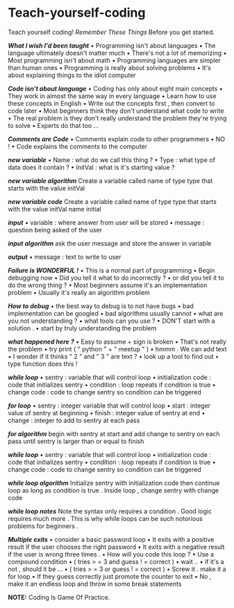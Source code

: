 # Teach-yourself-coding
Teach yourself coding! _Remember These Things_ Before you get started. 

_**What I wish I'd been taught**_
  • Programming isn't about languages 
  • The language ultimately doesn't matter much 
  • There's not a lot of memorizing 
  • Most programming isn't about math 
  • Programming languages are simpler than human ones 
  • Programming is really about solving problems 
  • It's about explaining things to the idiot computer
  
_**Code isn't about language**_
   • Coding has only about eight main concepts 
   • They work in almost the same way in every language 
   • Learn how to use these concepts in English 
   • Write out the concepts first , then convert to code later 
   • Most beginners think they don't understand what code to write 
   • The real problem is they don't really understand the problem they're trying to solve 
   • Experts do that too ...
   
_**Comments are Code**_
    • Comments explain code to other programmers 
    • NO ! 
    • Code explains the comments to the computer
    
_**new variable**_
  • Name : what do we call this thing ? 
  • Type : what type of data does it contain ? 
  • InitVal : what is it's starting value ?
  
_**new variable algorithm**_
Create a variable called name of type type that starts with the value initVal

_**new variable code**_
Create a variable called name of type type that starts with the value initVal name initial

_**input**_
• variable : where answer from user will be stored • message : question being asked of the user

_**input algorithm**_
ask the user message and store the answer in variable

_**output**_
• message : text to write to user

_**Failure is WONDERFUL !**_
  • This is a normal part of programming 
  • Begin debugging now • Did you tell it what to do incorrectly ? 
  • or did you tell it to do the wrong thing ? 
  • Most beginners assume it's an implementation problem 
  • Usually it's really an algorithm problem
  
_**How to debug**_
  • the best way to debug is to not have bugs 
  • bad implementation can be googled 
  • bad algorithms usually cannot 
  • what are you not understanding ? 
  • what tools can you use ? 
  • DON'T start with a solution . 
  • start by truly understanding the problem
  
_**what happened here ?**_
• Easy to assume + sign is broken 
• That's not really the problem 
• try print ( " python " + " meetup " ) 
• hmmm . We can add text 
• I wonder if it thinks " 2 " and " 3 " are text ? 
• look up a tool to find out 
• type function does this !

_**while loop**_
• sentry : variable that will control loop 
• initialization code : code that initializes sentry 
• condition : loop repeats if condition is true 
• change code : code to change sentry so condition can be triggered

_**for loop**_
 • sentry : integer variable that will control loop 
 • start : integer value of sentry at beginning 
 • finish : integer value of sentry at end 
 • change : integer to add to sentry at each pass
 
_**for algorithm**_ 
 begin with sentry at start and add change to sentry on each pass until sentry is larger than or equal to finish


_**while loop**_
  • sentry : variable that will control loop 
  • initialization code : code that initializes sentry 
  • condition : loop repeats if condition is true 
  • change code : code to change sentry so condition can be triggered

_**while loop algorithm**_
Initialize sentry with initialization code then continue loop as long as condition is true . Inside loop , change sentry with change code

_**while loop notes**_
Note the syntax only requires a condition . Good logic requires much more . This is why while loops can be such notorious problems for beginners .

_**Multiple exits**_
  • consider a basic password loop 
  • It exits with a positive result if the user chooses the right password 
  • It exits with a negative result if the user is wrong three times . 
  • How will you code this loop ?
  • Use a compound condition 
  • ( tries > = 3 and guess ! = correct ) 
  • wait .. 
  • if it's a not , should it be ... 
  • ( tries > = 3 or guess ! = correct ) 
  • Screw it . make it a for loop 
  • If they guess correctly just promote the counter to exit 
  • No , make it an endless loop and throw in some break statements

**NOTE:** Coding Is Game Of Practice.
